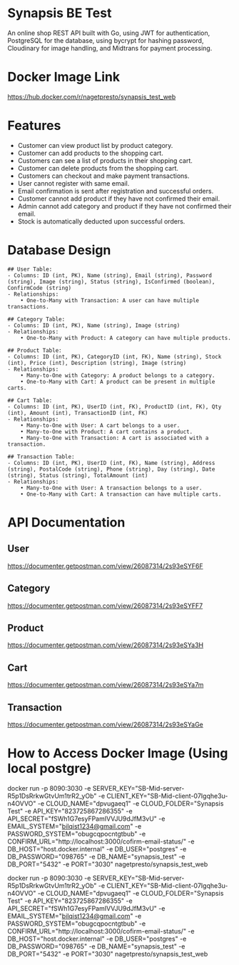# Synapsis BE Test
An online shop REST API built with Go, using JWT for authentication, PostgreSQL for the database, using bycrypt for hashing password, Cloudinary for image handling, and Midtrans for payment processing.

# Docker Image Link
https://hub.docker.com/r/nagetpresto/synapsis_test_web

# Features
- Customer can view product list by product category.
- Customer can add products to the shopping cart.
- Customers can see a list of products in their shopping cart.
- Customer can delete products from the shopping cart.
- Customers can checkout and make payment transactions.
- User cannot register with same email.
- Email confirmation is sent after registration and successful orders.
- Customer cannot add product if they have not confirmed their email.
- Admin cannot add category and product if they have not confirmed their email.
- Stock is automatically deducted upon successful orders.

# Database Design
	## User Table:
	- Columns: ID (int, PK), Name (string), Email (string), Password (string), Image (string), Status (string), IsConfirmed (boolean), ConfirmCode (string)
	- Relationships:
		• One-to-Many with Transaction: A user can have multiple transactions.

	## Category Table:
	- Columns: ID (int, PK), Name (string), Image (string)
	- Relationships:
		• One-to-Many with Product: A category can have multiple products.

	## Product Table:
	- Columns: ID (int, PK), CategoryID (int, FK), Name (string), Stock (int), Price (int), Description (string), Image (string)
	- Relationships:
		• Many-to-One with Category: A product belongs to a category.
		• One-to-Many with Cart: A product can be present in multiple carts.

	## Cart Table:
	- Columns: ID (int, PK), UserID (int, FK), ProductID (int, FK), Qty (int), Amount (int), TransactionID (int, FK)
	- Relationships:
		• Many-to-One with User: A cart belongs to a user.
		• Many-to-One with Product: A cart contains a product.
		• Many-to-One with Transaction: A cart is associated with a transaction.

	## Transaction Table:
	- Columns: ID (int, PK), UserID (int, FK), Name (string), Address (string), PostalCode (string), Phone (string), Day (string), Date (string), Status (string), TotalAmount (int)
	- Relationships:
		• Many-to-One with User: A transaction belongs to a user.
		• One-to-Many with Cart: A transaction can have multiple carts.

# API Documentation
## User
https://documenter.getpostman.com/view/26087314/2s93eSYF6F
## Category
https://documenter.getpostman.com/view/26087314/2s93eSYFF7
## Product
https://documenter.getpostman.com/view/26087314/2s93eSYa3H
## Cart
https://documenter.getpostman.com/view/26087314/2s93eSYa7m
## Transaction
https://documenter.getpostman.com/view/26087314/2s93eSYaGe

# How to Access Docker Image (Using local postgre)
docker run -p 8090:3030 
-e SERVER_KEY="SB-Mid-server-R5p1DsRrkwGtvUm1trR2_yOb" 
-e CLIENT_KEY="SB-Mid-client-07Igqhe3u-n4OVVO"
-e CLOUD_NAME="dpvugaeq1"
-e CLOUD_FOLDER="Synapsis Test"
-e API_KEY="823725867286355"
-e API_SECRET="fSWh1G7esyFPamIVVJU9dJfM3vU"
-e EMAIL_SYSTEM="bilqist1234@gmail.com"
-e PASSWORD_SYSTEM="obugcqpocntgtbub"
-e CONFIRM_URL="http://localhost:3000/cofirm-email-status/"
-e DB_HOST="host.docker.internal"
-e DB_USER="postgres"
-e DB_PASSWORD="098765"
-e DB_NAME="synapsis_test"
-e DB_PORT="5432"
-e PORT="3030"
nagetpresto/synapsis_test_web

docker run -p 8090:3030 -e SERVER_KEY="SB-Mid-server-R5p1DsRrkwGtvUm1trR2_yOb" -e CLIENT_KEY="SB-Mid-client-07Igqhe3u-n4OVVO" -e CLOUD_NAME="dpvugaeq1" -e CLOUD_FOLDER="Synapsis Test" -e API_KEY="823725867286355" -e API_SECRET="fSWh1G7esyFPamIVVJU9dJfM3vU" -e EMAIL_SYSTEM="bilqist1234@gmail.com" -e PASSWORD_SYSTEM="obugcqpocntgtbub" -e CONFIRM_URL="http://localhost:3000/cofirm-email-status/" -e DB_HOST="host.docker.internal" -e DB_USER="postgres" -e DB_PASSWORD="098765" -e DB_NAME="synapsis_test" -e DB_PORT="5432" -e PORT="3030" nagetpresto/synapsis_test_web

